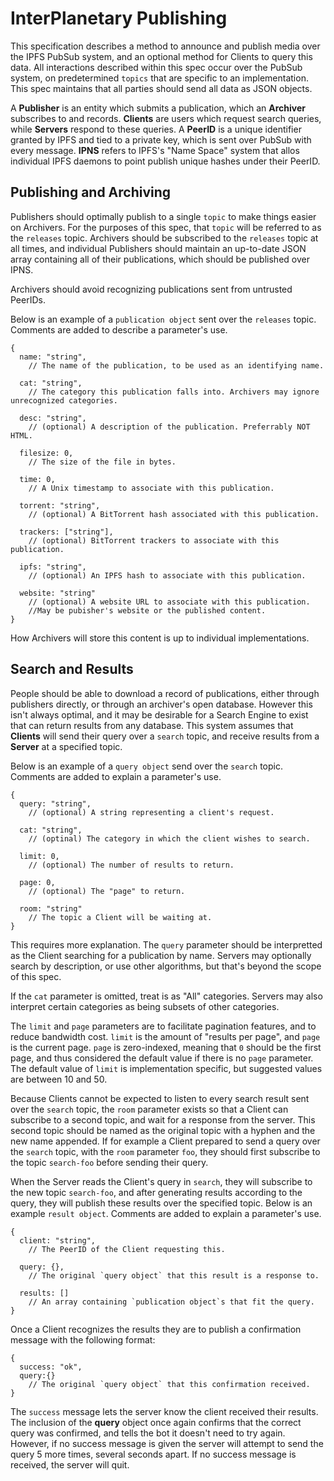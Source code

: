 # InterPlanetary Publishing

This specification describes a method to announce and publish media over the IPFS PubSub system, and an optional method for
Clients to query this data. All interactions described within this spec occur over the PubSub system, on predetermined `topics`
that are specific to an implementation. This spec maintains that all parties should send all data as JSON objects.

A **Publisher** is an entity which submits a publication, which an **Archiver** subscribes to and records. **Clients** are
users which request search queries, while **Servers** respond to these queries. A **PeerID** is a unique identifier granted
by IPFS and tied to a private key, which is sent over PubSub with every message. **IPNS** refers to IPFS's "Name Space" system
that allos individual IPFS daemons to point publish unique hashes under their PeerID.

## Publishing and Archiving

Publishers should optimally publish to a single `topic` to make things easier on Archivers. For the purposes of this spec, that
`topic` will be referred to as the `releases` topic. Archivers should be subscribed to the `releases` topic at all times,
and individual Publishers should maintain an up-to-date JSON array containing all of their publications, which should be
published over IPNS.

Archivers should avoid recognizing publications sent from untrusted PeerIDs.

Below is an example of a `publication object` sent over the `releases` topic. Comments are added to describe a parameter's use.

    {
      name: "string",
        // The name of the publication, to be used as an identifying name.
	
      cat: "string",
        // The category this publication falls into. Archivers may ignore unrecognized categories.
      
      desc: "string",
        // (optional) A description of the publication. Preferrably NOT HTML.
      
      filesize: 0,
        // The size of the file in bytes.
      
      time: 0,
        // A Unix timestamp to associate with this publication.
      
      torrent: "string",
        // (optional) A BitTorrent hash associated with this publication.
      
      trackers: ["string"],
        // (optional) BitTorrent trackers to associate with this publication.
      
      ipfs: "string",
        // (optional) An IPFS hash to associate with this publication.
      
      website: "string"
        // (optional) A website URL to associate with this publication.
        //May be pubisher's website or the published content.
    }

How Archivers will store this content is up to individual implementations.


## Search and Results

People should be able to download a record of publications, either through publishers directly, or through an archiver's open
database. However this isn't always optimal, and it may be desirable for a Search Engine to exist that can return results from
any database. This system assumes that **Clients** will send their query over a `search` topic, and receive results from a
**Server** at a specified topic.

Below is an example of a `query object` send over the `search` topic. Comments are added to explain a parameter's use.

    {
      query: "string",
        // (optional) A string representing a client's request.
      
      cat: "string",
        // (optinal) The category in which the client wishes to search.
      
      limit: 0,
        // (optional) The number of results to return.
      
      page: 0,
        // (optional) The "page" to return.
      
      room: "string"
        // The topic a Client will be waiting at.
    }

This requires more explanation. The `query` parameter should be interpretted as the Client searching for a publication by name.
Servers may optionally search by description, or use other algorithms, but that's beyond the scope of this spec.

If the `cat` parameter is omitted, treat is as "All" categories. Servers may also interpret certain categories as being subsets
of other categories.

The `limit` and `page` parameters are to facilitate pagination features, and to reduce bandwidth cost. `limit` is the amount of
"results per page", and `page` is the current page. `page` is zero-indexed, meaning that `0` should be the first page, and thus
considered the default value if there is no `page` parameter. The default value of `limit` is implementation specific, but
suggested values are between 10 and 50.

Because Clients cannot be expected to listen to every search result sent over the `search` topic, the `room` parameter exists
so that a Client can subscribe to a second topic, and wait for a response from the server. This second topic should be named as
the original topic with a hyphen and the new name appended. If for example a Client prepared to send a query over the `search`
topic, with the `room` parameter `foo`, they should first subscribe to the topic `search-foo` before sending their query.

When the Server reads the Client's query in `search`, they will subscribe to the new topic `search-foo`, and after generating
results according to the query, they will publish these results over the specified topic. Below is an example `result object`.
Comments are added to explain a parameter's use.

    {
      client: "string",
        // The PeerID of the Client requesting this.
      
      query: {},
        // The original `query object` that this result is a response to.
      
      results: []
        // An array containing `publication object`s that fit the query.
    }

Once a Client recognizes the results they are to publish a confirmation message with the following format:

    {
      success: "ok",
      query:{}
        // The original `query object` that this confirmation received.
    }

The `success` message lets the server know the client received their results. The inclusion of the **query** object once again
confirms that the correct query was confirmed, and tells the bot it doesn't need to try again. However, if no success message
is given the server will attempt to send the query 5 more times, several seconds apart. If no success message is received, the
server will quit.
